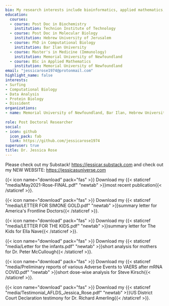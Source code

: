 ```yaml
---
bio: My research interests include bioinformatics, applied mathematics, immunology, virology, computational biology, molecular biology and biochemistry.
education:
  courses:
  - course: Post Doc in Biochemistry
    institution: Technion Institute of Technology
  - course: Post Doc in Molecular Biology
    institution: Hebrew University of Jerusalem
  - course: PhD in Computational Biology
    institution: Bar Ilan University
  - course: Master's in Medicine (Immunology)
    institution: Memorial University of Newfoundland
  - course: BSc in Applied Mathematics
    institution: Memorial University of Newfoundland
email: "jessicarose1974@protonmail.com"
highlight_name: false
interests:
- Surfing
- Computational Biology
- Data Analysis
- Protein Biology
- Dissident
organizations:
- name: Memorial University of Newfoundland, Bar Ilan, Hebrew University of Jerusalem, Weizmann Institute, Technion Institute of Technology
  
role: Post Doctoral Researcher
social:
- icon: github
  icon_pack: fab
  link: https://github.com/jessicarose1974
superuser: true
title: Dr. Jessica Rose
---
```

Please check out my Substack! https://jessicar.substack.com and check out my NEW WEBSITE: https://jessicasuniverse.com

{{< icon name="download" pack="fas" >}} Download my {{< staticref "media/May2021-Rose-FINAL.pdf" "newtab" >}}most recent publication{{< /staticref >}}.

{{< icon name="download" pack="fas" >}} Download my {{< staticref "media/LETTER FOR SIMONE GOLD.pdf" "newtab" >}}summary letter for America's Frontline Doctors{{< /staticref >}}.

{{< icon name="download" pack="fas" >}} Download my {{< staticref "media/LETTER FOR THE KIDS.pdf" "newtab" >}}summary letter for The Kids for Ella Nave{{< /staticref >}}.

{{< icon name="download" pack="fas" >}} Download my {{< staticref "media/Letter for the infants.pdf" "newtab" >}}short analysis for mothers for Dr. Peter McCullough{{< /staticref >}}.

{{< icon name="download" pack="fas" >}} Download my {{< staticref "media/Preliminary reports of various Adverse Events to VAERS after mRNA COVID.pdf" "newtab" >}}short dose-wise analysis for Steve Kirsch{{< /staticref >}}.

{{< icon name="download" pack="fas" >}} Download my {{< staticref "media/Testimonial_AFLDS_Jessica_Rose.pdf" "newtab" >}}US District Court Declaration testimony for Dr. Richard Amerling{{< /staticref >}}.
